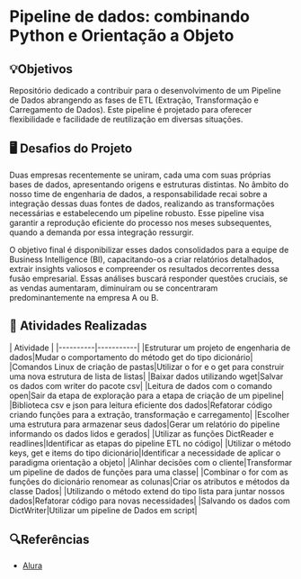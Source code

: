 # Pipeline de dados: combinando Python e Orientação a Objeto

## 💡Objetivos
Repositório dedicado a contribuir para o desenvolvimento de um Pipeline de Dados abrangendo as fases de ETL (Extração, Transformação e Carregamento de Dados). Este pipeline é projetado para oferecer flexibilidade e facilidade de reutilização em diversas situações.

## 🖥️ Desafios do Projeto
Duas empresas recentemente se uniram, cada uma com suas próprias bases de dados, apresentando origens e estruturas distintas. No âmbito do nosso time de engenharia de dados, a responsabilidade recai sobre a integração dessas duas fontes de dados, realizando as transformações necessárias e estabelecendo um pipeline robusto. Esse pipeline visa garantir a reprodução eficiente do processo nos meses subsequentes, quando a demanda por essa integração ressurgir.

O objetivo final é disponibilizar esses dados consolidados para a equipe de Business Intelligence (BI), capacitando-os a criar relatórios detalhados, extrair insights valiosos e compreender os resultados decorrentes dessa fusão empresarial. Essas análises buscará responder questões cruciais, se as vendas aumentaram, diminuíram ou se concentraram predominantemente na empresa A ou B.

## 📄 Atividades Realizadas
|       Atividade      |
|----------|-----------|
|Estruturar um projeto de engenharia de dados|Mudar o comportamento do método get do tipo dicionário|
|Comandos Linux de criação de pastas|Utilizar o for e o get para construir uma nova estrutura de lista de listas|
|Baixar dados utilizando wget|Salvar os dados com writer do pacote csv|
|Leitura de dados com o comando open|Sair da etapa de exploração para a etapa de criação de um pipeline|
|Biblioteca csv e json para leitura eficiente dos dados|Refatorar código criando funções para a extração, transformação e carregamento|
|Escolher uma estrutura para armazenar seus dados|Gerar um relatório do pipeline informando os dados lidos e gerados|
|Utilizar as funções DictReader e readlines|Identificar as etapas do pipeline ETL no código|
|Utilizar o método keys, get e items do tipo dicionário|Identificar a necessidade de aplicar o paradigma orientação a objeto|
|Alinhar decisões com o cliente|Transformar um pipeline de dados de funções para uma classe|
|Combinar o for com as funções do dicionário renomear as colunas|Criar os atributos e métodos da classe Dados|
|Utilizando o método extend do tipo lista para juntar nossos dados|Refatorar código para novas necessidades|
|Salvando os dados com DictWriter|Utilizar um pipeline de Dados em script|


## 🔍Referências
- [Alura](https://www.alura.com.br/)
